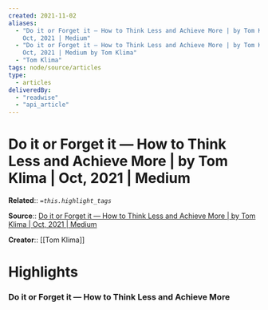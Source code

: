 ```yaml
---
created: 2021-11-02
aliases:
  - "Do it or Forget it — How to Think Less and Achieve More | by Tom Klima |
    Oct, 2021 | Medium"
  - "Do it or Forget it — How to Think Less and Achieve More | by Tom Klima |
    Oct, 2021 | Medium by Tom Klima"
  - "Tom Klima"
tags: node/source/articles
type:
  - articles
deliveredBy:
  - "readwise"
  - "api_article"
---
```

# Do it or Forget it — How to Think Less and Achieve More | by Tom Klima | Oct, 2021 | Medium

**Related**:: 
*`=this.highlight_tags`*

**Source**:: [Do it or Forget it — How to Think Less and Achieve More | by Tom Klima | Oct, 2021 | Medium](https://tomklima.medium.com/do-it-or-forget-it-how-to-think-less-and-achieve-more-39dbdc8904c0)

**Creator**:: [[Tom Klima]]

# Highlights
### Do it or Forget it — How to Think Less and Achieve More
